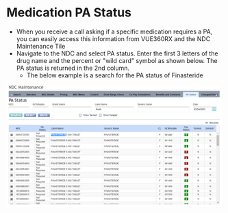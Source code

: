 # Medication PA Status

- When you receive a call asking if a specific medication requires a PA, you can easily access this information from VUE360RX and the NDC Maintenance Tile 
- Navigate to the NDC and select PA status. Enter the first 3 letters of the drug name and the percent or "wild card" symbol as shown below. The PA status is returned in the 2nd column.  
  - The below example is a search for the PA status of Finasteride  

![Alt text](NDC%20Maintenance.png)